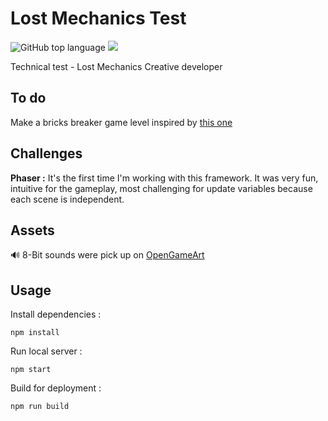 # Lost Mechanics Test

![GitHub top language](https://img.shields.io/github/languages/top/sboez/Lost_Mechanics_Test)  <img src="https://img.shields.io/badge/phaser-3.23-orange">


Technical test - Lost Mechanics Creative developer


## To do

Make a bricks breaker game level inspired by [this one](https://gaming.wimbledon.com/)


## Challenges

**Phaser :** It's the first time I'm working with this framework. It was very fun, intuitive for the gameplay, most challenging for update variables because each scene is independent.


## Assets

:loud_sound: 8-Bit sounds were pick up on [OpenGameArt](https://opengameart.org/)


## Usage

Install dependencies :
```
npm install
```

Run local server :
```
npm start
```


Build for deployment :
```
npm run build
```